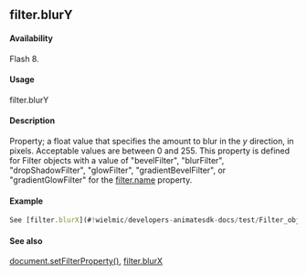 ## filter.blurY

#### Availability

Flash 8.

#### Usage

filter.blurY

#### Description

Property; a float value that specifies the amount to blur in the *y* direction, in pixels. Acceptable values are between 0 and 255. This property is defined for Filter objects with a value of "bevelFilter", "blurFilter", "dropShadowFilter", "glowFilter", "gradientBevelFilter", or "gradientGlowFilter" for the [filter.name](#!wielmic/developers-animatesdk-docs/test/Filter_object/filter13.md) property.

#### Example

```javascript
See [filter.blurX](#!wielmic/developers-animatesdk-docs/test/Filter_object/filter1.md).

```
#### See also

[document.setFilterProperty()](#!wielmic/developers-animatesdk-docs/test/Document_object/docum520.md), [filter.blurX](#!wielmic/developers-animatesdk-docs/test/Filter_object/filter1.md)
